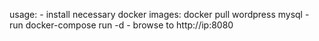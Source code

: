 usage:
    - install necessary docker images: docker pull wordpress mysql
    - run docker-compose run -d
    - browse to http://ip:8080

